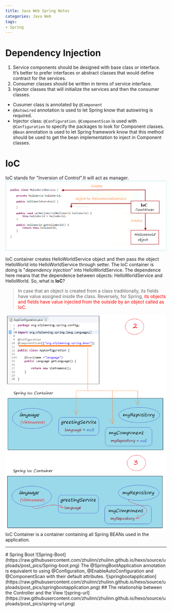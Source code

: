 ```yaml
---
title: Java Web Spring Notes
categories: Java Web
tags:
- Spring
---
```


# Dependency Injection
1. Service components should be designed with base class or interface. It’s better to prefer interfaces or abstract classes that would define contract for the services.
2. Consumer classes should be written in terms of service interface.
3. Injector classes that will initialize the services and then the consumer classes.

* Cusumer class is annotated by `@Component`
* `@Autowired` annotation is used to let Spring know that autowiring is required. 
* Injector class: `@Configuration`. `@ComponentScan` is used with `@Configuration` to specify the packages to look for Component classes. `@Bean` annotation is used to let Spring framework know that this method should be used to get the bean implementation to inject in Component classes.


# IoC
IoC stands for "Inversion of Control".It will act as manager.
![IoC](https://raw.githubusercontent.com/zhulinn/zhulinn.github.io/hexo/source/uploads/post_pics/IoC.png)
<!-- more -->
IoC container creates HelloWorldService object and then pass the object HelloWorld into HelloWorldService through setter. The IoC container is doing is "*dependency injection*"  into HelloWorldService. The dependence here means that the dependence between objects: HelloWorldService and HelloWorld. 
So, what is **IoC**?
>In case that an object is created from a class traditionally, its fields have value assigned inside the class. Reversely, for Spring, <font color=red>its objects and fields have value injected from the outside by an object called as IoC. </font>

![IoC-Container1](https://raw.githubusercontent.com/zhulinn/zhulinn.github.io/hexo/source/uploads/post_pics/IoC-Container1.png)
![IoC-Container2](https://raw.githubusercontent.com/zhulinn/zhulinn.github.io/hexo/source/uploads/post_pics/IoC-Container2.png)
IoC Container is a container containing all Spring BEANs used in the application.

<hr>
# Spring Boot
![Spring-Boot](https://raw.githubusercontent.com/zhulinn/zhulinn.github.io/hexo/source/uploads/post_pics/Spring-boot.png)
The @SpringBootApplication annotation is equivalent to using @Configuration, @EnableAutoConfiguration and @ComponentScan with their default attributes.
![springbootapplication](https://raw.githubusercontent.com/zhulinn/zhulinn.github.io/hexo/source/uploads/post_pics/springbootapplication.png)
## The relationship between the Controller and the View
![spring-url](https://raw.githubusercontent.com/zhulinn/zhulinn.github.io/hexo/source/uploads/post_pics/spring-url.png)
